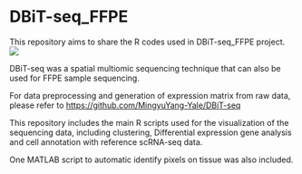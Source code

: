 # DBiT-seq_FFPE
This repository aims to share the R codes used in DBiT-seq_FFPE project.
<img src="https://github.com/edicliuyang/Spatial_FFPE/blob/master/scheme.png">

DBiT-seq was a spatial multiomic sequencing technique that can also be used for FFPE sample sequencing. 

For data preprocessing and generation of expression matrix from raw data, please refer to https://github.com/MingyuYang-Yale/DBiT-seq

This repository includes the main R scripts used for the visualization of the sequencing data, including clustering, Differential expression gene analysis and cell annotation with reference scRNA-seq data. 

One MATLAB script to automatic identify pixels on tissue was also included.

